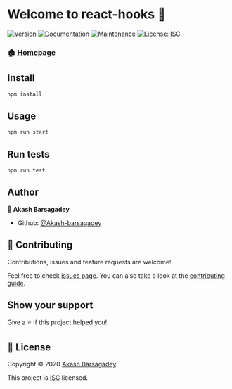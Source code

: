 # Welcome to react-hooks 👋

[![Version](https://img.shields.io/npm/v/react-hooks.svg)](https://www.npmjs.com/package/react-hooks)
[![Documentation](https://img.shields.io/badge/documentation-yes-brightgreen.svg)](https://github.com/Akash-barsagadey/react-hooks#readme)
[![Maintenance](https://img.shields.io/badge/Maintained%3F-yes-green.svg)](https://github.com/Akash-barsagadey/react-hooks/graphs/commit-activity)
[![License: ISC](https://img.shields.io/github/license/Akash-barsagadey/react-hooks)](https://github.com/Akash-barsagadey/react-hooks/blob/master/LICENSE)

### 🏠 [Homepage](https://github.com/Akash-barsagadey/react-hooks#readme)

## Install

```sh
npm install
```

## Usage

```sh
npm run start
```

## Run tests

```sh
npm run test
```

## Author

👤 **Akash Barsagadey**

-   Github: [@Akash-barsagadey](https://github.com/Akash-barsagadey)

## 🤝 Contributing

Contributions, issues and feature requests are welcome!

Feel free to check [issues page](https://github.com/Akash-barsagadey/react-hooks/issues). You can also take a look at the [contributing guide](https://github.com/Akash-barsagadey/react-hooks/blob/master/CONTRIBUTING.md).

## Show your support

Give a ⭐️ if this project helped you!

## 📝 License

Copyright © 2020 [Akash Barsagadey](https://github.com/Akash-barsagadey).

This project is [ISC](https://github.com/Akash-barsagadey/react-hooks/blob/master/LICENSE) licensed.
